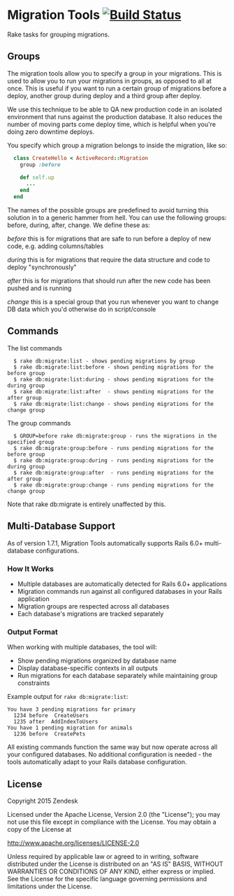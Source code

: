 # Migration Tools  [![Build Status](https://github.com/zendesk/migration_tools/workflows/CI/badge.svg)](https://github.com/zendesk/migration_tools/actions?query=workflow%3ACI)

Rake tasks for grouping migrations.

## Groups

The migration tools allow you to specify a group in your migrations. This is used to allow you to run your migrations in groups, as opposed to all at once. This is useful if you want to run a certain group of migrations before a deploy, another group during deploy and a third group after deploy.

We use this technique to be able to QA new production code in an isolated environment that runs against the production database. It also reduces the number of moving parts come deploy time, which is helpful when you're doing zero downtime deploys.

You specify which group a migration belongs to inside the migration, like so:

```ruby
  class CreateHello < ActiveRecord::Migration
    group :before

    def self.up
      ...
    end
  end
```

The names of the possible groups are predefined to avoid turning this solution in to a generic hammer from hell. You can use the following groups: before, during, after, change. We define these as:

*before* this is for migrations that are safe to run before a deploy of new code, e.g. adding columns/tables

*during* this is for migrations that require the data structure and code to deploy "synchronously"

*after* this is for migrations that should run after the new code has been pushed and is running

*change* this is a special group that you run whenever you want to change DB data which you'd otherwise do in script/console


## Commands

The list commands

```
  $ rake db:migrate:list - shows pending migrations by group
  $ rake db:migrate:list:before - shows pending migrations for the before group
  $ rake db:migrate:list:during - shows pending migrations for the during group
  $ rake db:migrate:list:after  - shows pending migrations for the after group
  $ rake db:migrate:list:change - shows pending migrations for the change group
```

The group commands

```
  $ GROUP=before rake db:migrate:group - runs the migrations in the specified group
  $ rake db:migrate:group:before - runs pending migrations for the before group
  $ rake db:migrate:group:during - runs pending migrations for the during group
  $ rake db:migrate:group:after  - runs pending migrations for the after group
  $ rake db:migrate:group:change - runs pending migrations for the change group
```
Note that rake db:migrate is entirely unaffected by this.

## Multi-Database Support

As of version 1.7.1, Migration Tools automatically supports Rails 6.0+ multi-database configurations.

### How It Works

- Multiple databases are automatically detected for Rails 6.0+ applications
- Migration commands run against all configured databases in your Rails application
- Migration groups are respected across all databases
- Each database's migrations are tracked separately

### Output Format

When working with multiple databases, the tool will:
- Show pending migrations organized by database name
- Display database-specific contexts in all outputs
- Run migrations for each database separately while maintaining group constraints

Example output for `rake db:migrate:list`:

```
You have 3 pending migrations for primary
  1234 before  CreateUsers
  1235 after  AddIndexToUsers
You have 1 pending migration for animals
  1236 before  CreatePets
```

All existing commands function the same way but now operate across all your configured databases. No additional configuration is needed - the tools automatically adapt to your Rails database configuration.

## License

Copyright 2015 Zendesk

Licensed under the Apache License, Version 2.0 (the "License"); you may not use this file except in compliance with the License.
You may obtain a copy of the License at

http://www.apache.org/licenses/LICENSE-2.0

Unless required by applicable law or agreed to in writing, software distributed under the License is distributed on an "AS IS" BASIS, WITHOUT WARRANTIES OR CONDITIONS OF ANY KIND, either express or implied. See the License for the specific language governing permissions and limitations under the License.
